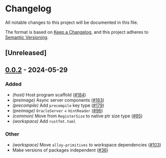 # Changelog
All notable changes to this project will be documented in this file.

The format is based on [Keep a Changelog](https://keepachangelog.com/en/1.0.0/),
and this project adheres to [Semantic Versioning](https://semver.org/spec/v2.0.0.html).

## [Unreleased]

## [0.0.2](https://github.com/ethereum-optimism/kona/compare/kona-preimage-v0.0.1...kona-preimage-v0.0.2) - 2024-05-29

### Added
- *(host)* Host program scaffold ([#184](https://github.com/ethereum-optimism/kona/pull/184))
- *(preimage)* Async server components ([#183](https://github.com/ethereum-optimism/kona/pull/183))
- *(precompile)* Add `precompile` key type ([#179](https://github.com/ethereum-optimism/kona/pull/179))
- *(preimage)* `OracleServer` + `HintReader` ([#96](https://github.com/ethereum-optimism/kona/pull/96))
- *(common)* Move from `RegisterSize` to native ptr size type ([#95](https://github.com/ethereum-optimism/kona/pull/95))
- *(workspace)* Add `rustfmt.toml`

### Other
- *(workspace)* Move `alloy-primitives` to workspace dependencies ([#103](https://github.com/ethereum-optimism/kona/pull/103))
- Make versions of packages independent ([#36](https://github.com/ethereum-optimism/kona/pull/36))
